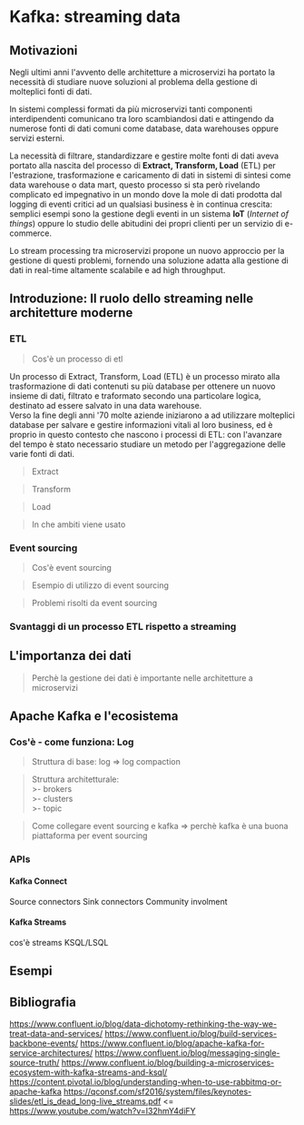 # Kafka: streaming data
## Motivazioni
Negli ultimi anni l'avvento delle architetture a microservizi ha portato la necessità di studiare nuove soluzioni al problema della gestione di molteplici fonti di dati.

In sistemi complessi formati da più microservizi tanti componenti interdipendenti comunicano tra loro scambiandosi dati e attingendo da numerose fonti di dati comuni come database, data warehouses oppure servizi esterni.

La necessità di filtrare, standardizzare e gestire molte fonti di dati aveva portato alla nascita del processo di **Extract, Transform, Load** (ETL) per l'estrazione, trasformazione e caricamento di dati in sistemi di sintesi come data warehouse o data mart, questo processo si sta però rivelando complicato ed impegnativo in un mondo dove la mole di dati prodotta dal logging di eventi critici ad un qualsiasi business è in continua crescita: semplici esempi sono la gestione degli eventi in un sistema **IoT** (*Internet of things*) oppure lo studio delle abitudini dei propri clienti per un servizio di e-commerce.

Lo stream processing tra microservizi propone un nuovo approccio per la gestione di questi problemi, fornendo una soluzione adatta alla gestione di dati in real-time altamente scalabile e ad high  throughput.

## Introduzione: Il ruolo dello streaming nelle architetture moderne
### ETL
  >Cos'è un processo di etl

  Un processo di Extract, Transform, Load (ETL) è un processo mirato alla trasformazione di dati contenuti su più database per ottenere un nuovo insieme di dati, filtrato e traformato secondo una particolare logica, destinato ad essere salvato in una data warehouse.  
  Verso la fine degli anni '70 molte aziende iniziarono a ad utilizzare molteplici database per salvare e gestire informazioni vitali al loro business, ed è proprio in questo contesto che nascono i processi di ETL: con l'avanzare del tempo è stato necessario studiare un metodo per l'aggregazione delle varie fonti di dati.
  > Extract

  > Transform

  > Load

  >In che ambiti viene usato

### Event sourcing
  >Cos'è event sourcing

  >Esempio di utilizzo di event sourcing

  >Problemi risolti da event sourcing

  
### Svantaggi di un processo ETL rispetto a streaming

## L'importanza dei dati 
  > Perchè la gestione dei dati è importante nelle architetture a microservizi


## Apache Kafka e l'ecosistema
### Cos'è - come funziona: Log
  > Struttura di base: log  => log compaction

  >Struttura architetturale:  
    >- brokers  
    >- clusters  
    >- topic  

  >Come collegare event sourcing e kafka => perchè kafka è una buona piattaforma per event sourcing
### APIs
#### Kafka Connect
  Source connectors
  Sink connectors
  Community involment
#### Kafka Streams
  cos'è streams
  KSQL/LSQL

## Esempi


## Bibliografia
https://www.confluent.io/blog/data-dichotomy-rethinking-the-way-we-treat-data-and-services/
https://www.confluent.io/blog/build-services-backbone-events/
https://www.confluent.io/blog/apache-kafka-for-service-architectures/
https://www.confluent.io/blog/messaging-single-source-truth/
https://www.confluent.io/blog/building-a-microservices-ecosystem-with-kafka-streams-and-ksql/
https://content.pivotal.io/blog/understanding-when-to-use-rabbitmq-or-apache-kafka
https://qconsf.com/sf2016/system/files/keynotes-slides/etl_is_dead_long-live_streams.pdf <= https://www.youtube.com/watch?v=I32hmY4diFY




